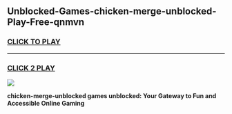 
## Unblocked-Games-chicken-merge-unblocked-Play-Free-qnmvn
<h3>
<a href="https://premium76.site?title=chicken-merge-unblocked&ref=19M">CLICK TO PLAY</a></h3>
<hr>

<h3>
<a href="https://premium76.site?title=chicken-merge-unblocked&ref=19M">CLICK 2 PLAY</a>
  
</h3>

<a href="https://premium76.site?title=chicken-merge-unblocked&ref=19M"><img src="https://clearcache.store/games.png"></a>


**chicken-merge-unblocked games unblocked: Your Gateway to Fun and Accessible Online Gaming**
